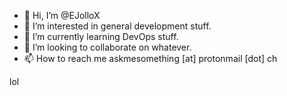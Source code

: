 - 👋 Hi, I’m @EJolloX
- 👀 I’m interested in general development stuff.
- 🌱 I’m currently learning DevOps stuff.
- 💞️ I’m looking to collaborate on whatever.
- 📫 How to reach me askmesomething [at] protonmail [dot] ch

<!---
EJolloX/EJolloX is a ✨ special ✨ repository because its `README.md` (this file) appears on your GitHub profile.
You can click the Preview link to take a look at your changes.
--->
 lol
